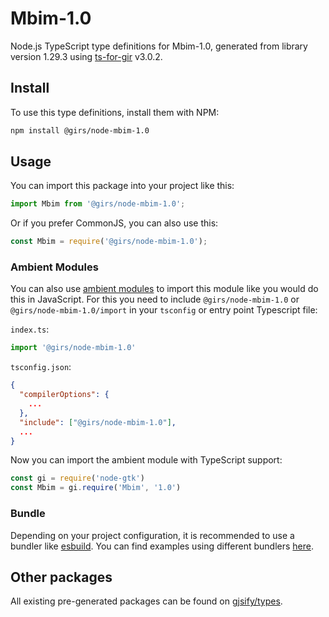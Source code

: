 
# Mbim-1.0

Node.js TypeScript type definitions for Mbim-1.0, generated from library version 1.29.3 using [ts-for-gir](https://github.com/gjsify/ts-for-gir) v3.0.2.


## Install

To use this type definitions, install them with NPM:
```bash
npm install @girs/node-mbim-1.0
```

## Usage

You can import this package into your project like this:
```ts
import Mbim from '@girs/node-mbim-1.0';
```

Or if you prefer CommonJS, you can also use this:
```ts
const Mbim = require('@girs/node-mbim-1.0');
```

### Ambient Modules

You can also use [ambient modules](https://github.com/gjsify/ts-for-gir/tree/main/packages/cli#ambient-modules) to import this module like you would do this in JavaScript.
For this you need to include `@girs/node-mbim-1.0` or `@girs/node-mbim-1.0/import` in your `tsconfig` or entry point Typescript file:

`index.ts`:
```ts
import '@girs/node-mbim-1.0'
```

`tsconfig.json`:
```json
{
  "compilerOptions": {
    ...
  },
  "include": ["@girs/node-mbim-1.0"],
  ...
}
```

Now you can import the ambient module with TypeScript support: 

```ts
const gi = require('node-gtk')
const Mbim = gi.require('Mbim', '1.0')
```


### Bundle

Depending on your project configuration, it is recommended to use a bundler like [esbuild](https://esbuild.github.io/). You can find examples using different bundlers [here](https://github.com/gjsify/ts-for-gir/tree/main/examples).

## Other packages

All existing pre-generated packages can be found on [gjsify/types](https://github.com/gjsify/types).

